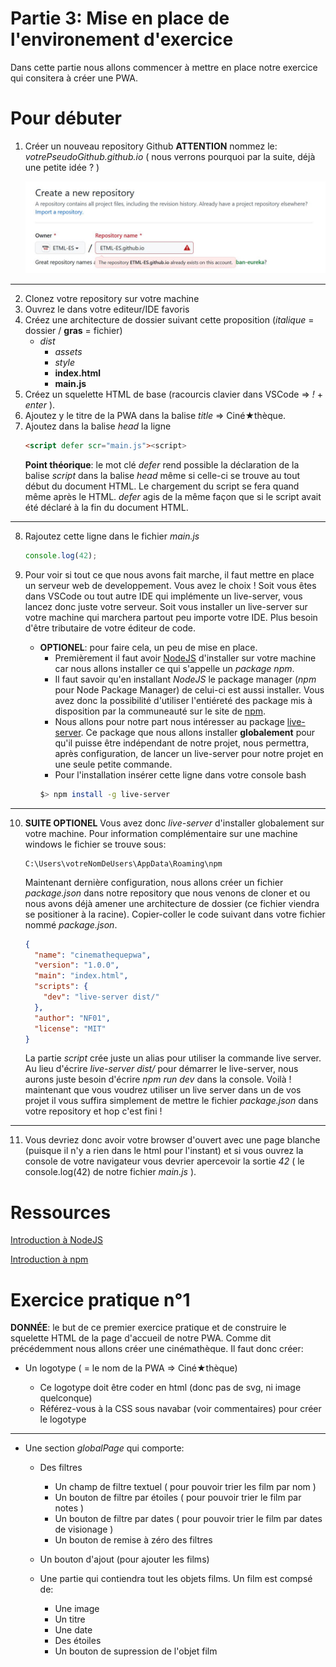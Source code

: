 # Partie 3: Mise en place de l'environement d'exercice

Dans cette partie nous allons commencer à mettre en place notre exercice qui consitera à créer une PWA.

# Pour débuter

1. Créer un nouveau repository Github
   **ATTENTION** nommez le: _votrePseudoGithub.github.io_ ( nous verrons pourquoi par la suite, déjà une petite idée ? )

   ![height:300px](./images/NewRepoGithub.JPG)

---

2. Clonez votre repository sur votre machine
3. Ouvrez le dans votre editeur/IDE favoris
4. Créez une architecture de dossier suivant cette proposition (_italique_ = dossier / **gras** = fichier)
   - _dist_
     - _assets_
     - _style_
     - **index.html**
     - **main.js**
5. Créez un squelette HTML de base (racourcis clavier dans VSCode => _!_ + _enter_ ).
6. Ajoutez y le titre de la PWA dans la balise _title_ => Ciné★thèque.
7. Ajoutez dans la balise _head_ la ligne
   ```HTML
   <script defer scr="main.js"><script>
   ```
   **Point théorique**: le mot clé _defer_ rend possible la déclaration de la balise _script_ dans la balise _head_ même si celle-ci se trouve au tout début du document HTML. Le chargement du script se fera quand même après le HTML. _defer_ agis de la même façon que si le script avait été déclaré à la fin du document HTML.

---

8. Rajoutez cette ligne dans le fichier _main.js_

   ```js
   console.log(42);
   ```

9. Pour voir si tout ce que nous avons fait marche, il faut mettre en place un serveur web de developpement. Vous avez le choix ! Soit vous êtes dans VSCode ou tout autre IDE qui implémente un live-server, vous lancez donc juste votre serveur. Soit vous installer un live-server sur votre machine qui marchera partout peu importe votre IDE. Plus besoin d'être tributaire de votre éditeur de code.
   - **OPTIONEL**: pour faire cela, un peu de mise en place.
     - Premièrement il faut avoir [NodeJS](https://nodejs.org/en/) d'installer sur votre machine car nous allons installer ce qui s'appelle un _package npm_.
     - Il faut savoir qu'en installant _NodeJS_ le package manager (_npm_ pour Node Package Manager) de celui-ci est aussi installer. Vous avez donc la possibilité d'utiliser l'entiéreté des package mis à disposition par la communeauté sur le site de [npm](https://www.npmjs.com/).
     - Nous allons pour notre part nous intéresser au package [live-server](https://www.npmjs.com/package/live-server). Ce package que nous allons installer **globalement** pour qu'il puisse être indépendant de notre projet, nous permettra, après configuration, de lancer un live-server pour notre projet en une seule petite commande.
     - Pour l'installation insérer cette ligne dans votre console bash
     ```bash
     $> npm install -g live-server
     ```

---

10. **SUITE OPTIONEL** Vous avez donc _live-server_ d'installer globalement sur votre machine. Pour information complémentaire sur une machine windows le fichier se trouve sous:

    ```
    C:\Users\votreNomDeUsers\AppData\Roaming\npm
    ```

    Maintenant dernière configuration, nous allons créer un fichier _package.json_ dans notre repository que nous venons de cloner et ou nous avons déjà amener une architecture de dossier (ce fichier viendra se positioner à la racine). Copier-coller le code suivant dans votre fichier nommé _package.json_.

    ```json
    {
      "name": "cinemathequepwa",
      "version": "1.0.0",
      "main": "index.html",
      "scripts": {
        "dev": "live-server dist/"
      },
      "author": "NF01",
      "license": "MIT"
    }
    ```

    La partie _script_ crée juste un alias pour utiliser la commande live server. Au lieu d'écrire _live-server dist/_ pour démarrer le live-server, nous aurons juste besoin d'écrire _npm run dev_ dans la console.
    Voilà ! maintenant que vous voudrez utiliser un live server dans un de vos projet il vous suffira simplement de mettre le fichier _package.json_ dans votre repository et hop c'est fini !

---

11. Vous devriez donc avoir votre browser d'ouvert avec une page blanche (puisque il n'y a rien dans le html pour l'instant) et si vous ouvrez la console de votre navigateur vous devrier apercevoir la sortie _42_ ( le console.log(42) de notre fichier _main.js_ ).

# Ressources

[Introduction à NodeJS ](https://mediacomem.github.io/comem-archioweb/2021-2022/subjects/node/?home=MediaComem%2Fcomem-archioweb%23readme#1)

[Introduction à npm ](https://mediacomem.github.io/comem-archioweb/2021-2022/subjects/npm/?home=MediaComem%2Fcomem-archioweb%23readme#1)

# Exercice pratique n°1

**DONNÉE**: le but de ce premier exercice pratique et de construire le squelette HTML de la page d'accueil de notre PWA.
Comme dit précédemment nous allons créer une cinémathèque. Il faut donc créer:

- Un logotype ( = le nom de la PWA => Ciné★thèque)

  - Ce logotype doit être coder en html (donc pas de svg, ni image quelconque)
  - Référez-vous à la CSS sous navabar (voir commentaires) pour créer le logotype

---

- Une section _globalPage_ qui comporte:

  - Des filtres

    - Un champ de filtre textuel ( pour pouvoir trier les film par nom )
    - Un bouton de filtre par étoiles ( pour pouvoir trier le film par notes )
    - Un bouton de filtre par dates ( pour pouvoir trier le film par dates de visionage )
    - Un bouton de remise à zéro des filtres

  - Un bouton d'ajout (pour ajouter les films)
  - Une partie qui contiendra tout les objets films. Un film est compsé de:
    - Une image
    - Un titre
    - Une date
    - Des étoiles
    - Un bouton de supression de l'objet film
